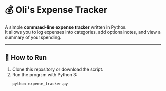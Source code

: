 # 💰 Oli's Expense Tracker

A simple **command-line expense tracker** written in Python.  
It allows you to log expenses into categories, add optional notes, and view a summary of your spending.

---

## 🚀 How to Run
1. Clone this repository or download the script.
2. Run the program with Python 3:
   ```bash
   python expense_tracker.py
